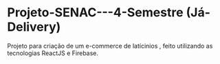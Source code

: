# Projeto-SENAC---4-Semestre (Já-Delivery)
Projeto para criação de um e-commerce de latícinios , feito utilizando as tecnologias ReactJS e Firebase. 
